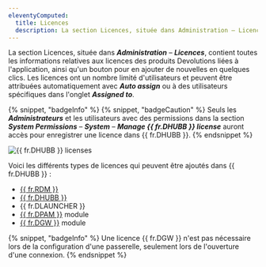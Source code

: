 ```yaml
---
eleventyComputed:
  title: Licences
  description: La section Licences, située dans Administration – Licences, contient toutes les informations relatives aux licences des produits Devolutions liées à l'application, ainsi qu'un bouton pour en ajouter de nouvelles en quelques clics. Les licences ont un nombre limité d'utilisateurs et peuvent être attribuées automatiquement avec Auto assign ou à des utilisateurs spécifiques dans l'onglet Assigned to.
---
```

La section Licences, située dans ***Administration*** – ***Licences***, contient toutes les informations relatives aux licences des produits Devolutions liées à l'application, ainsi qu'un bouton pour en ajouter de nouvelles en quelques clics. Les licences ont un nombre limité d'utilisateurs et peuvent être attribuées automatiquement avec ***Auto assign*** ou à des utilisateurs spécifiques dans l'onglet ***Assigned to***.

{% snippet, "badgeInfo" %}
{% snippet, "badgeCaution" %}
Seuls les ***Administrateurs*** et les utilisateurs avec des permissions dans la section ***System Permissions*** – ***System*** – ***Manage {{ fr.DHUBB }} license*** auront accès pour enregistrer une licence dans {{ fr.DHUBB }}.
{% endsnippet %}

![{{ fr.DHUBB }} licenses](https://cdnweb.devolutions.net/docs/HUBB4011_2024_2.png)

Voici les différents types de licences qui peuvent être ajoutés dans {{ fr.DHUBB }} :

- [{{ fr.RDM }}](https://docs.devolutions.net/rdm/overview/what-is-rdm/)
- [{{ fr.DHUBB }}](https://docs.devolutions.net/hub/overview/what-is-hub/)
- {{ fr.DLAUNCHER }}
- [{{ fr.DPAM }}](https://docs.devolutions.net/pam/overview/what-is-pam/) module
- [{{ fr.DGW }}](https://docs.devolutions.net/dgw/overview/what-is-dgw/) module

{% snippet, "badgeInfo" %}
Une licence {{ fr.DGW }} n'est pas nécessaire lors de la configuration d'une passerelle, seulement lors de l'ouverture d'une connexion.
{% endsnippet %}

